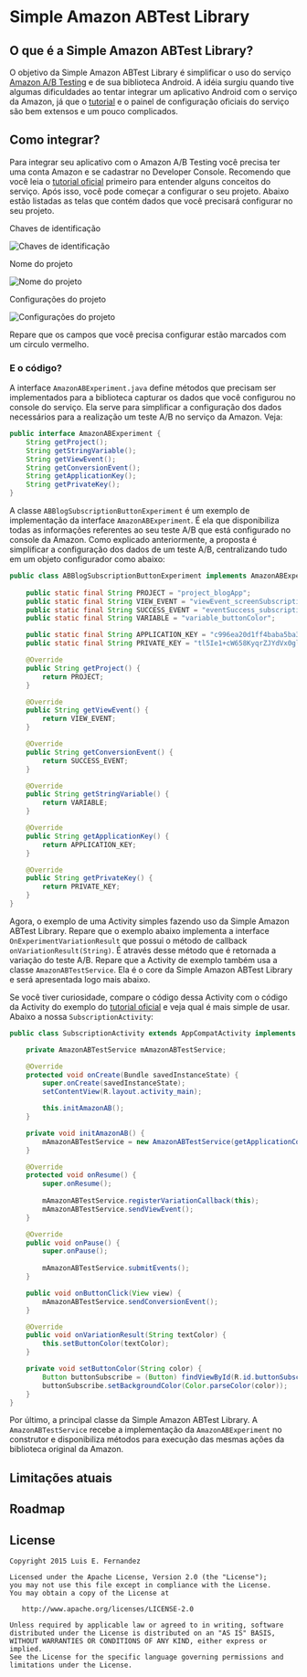 # Simple Amazon ABTest Library

## O que é a Simple Amazon ABTest Library?

O objetivo da Simple Amazon ABTest Library é simplificar o uso do serviço [Amazon A/B Testing][amazon-ab-testing] e de sua biblioteca Android.
A idéia surgiu quando tive algumas dificuldades ao tentar integrar um aplicativo Android com o serviço da Amazon, já que o [tutorial][amazon-ab-testing-doc] e o painel de configuração oficiais do serviço são bem extensos e um pouco complicados.

## Como integrar?
Para integrar seu aplicativo com o Amazon A/B Testing você precisa ter uma conta Amazon e se cadastrar no Developer Console.
Recomendo que você leia o [tutorial oficial][amazon-ab-testing-doc] primeiro para entender alguns conceitos do serviço.
Após isso, você pode começar a configurar o seu projeto. Abaixo estão listadas as telas que contém dados que você precisará configurar no seu projeto.

Chaves de identificação

![Chaves de identificação](https://falandodeandroid.files.wordpress.com/2015/07/amazon_dashboard_identifier_keys1.jpg)

Nome do projeto

![Nome do projeto](https://falandodeandroid.files.wordpress.com/2015/07/amazon_dashboard_config_21.jpg)

Configurações do projeto

![Configurações do projeto](https://falandodeandroid.files.wordpress.com/2015/07/amazon_dashboard_config_11.jpg)


Repare que os campos que você precisa configurar estão marcados com um circulo vermelho.


### E o código?
A interface `AmazonABExperiment.java` define métodos que precisam ser implementados para a biblioteca capturar os dados que você configurou no console do serviço. Ela serve para simplificar a configuração dos dados necessários para a realização um teste A/B no serviço da Amazon. Veja:

```java
public interface AmazonABExperiment {
    String getProject();
    String getStringVariable();
    String getViewEvent();
    String getConversionEvent();
    String getApplicationKey();
    String getPrivateKey();
}
```
A classe `ABBlogSubscriptionButtonExperiment` é um exemplo de implementação da interface `AmazonABExperiment`. É ela que disponibiliza todas as informações referentes ao seu teste A/B que está configurado no console da Amazon. Como explicado anteriormente, a proposta é simplificar a configuração dos dados de um teste A/B, centralizando tudo em um objeto configurador como abaixo:

```java
public class ABBlogSubscriptionButtonExperiment implements AmazonABExperiment {
    
    public static final String PROJECT = "project_blogApp";
    public static final String VIEW_EVENT = "viewEvent_screenSubscriptionViewed";
    public static final String SUCCESS_EVENT = "eventSuccess_subscriptionButtonClick";
    public static final String VARIABLE = "variable_buttonColor";

    public static final String APPLICATION_KEY = "c996ea20d1ff4baba5ba304be52c4c8e";
    public static final String PRIVATE_KEY = "tl5Ie1+cW658KyqrZJYdVx0gl7SFeraLTz4pPMHCXOs=";

    @Override
    public String getProject() {
        return PROJECT;
    }

    @Override
    public String getViewEvent() {
        return VIEW_EVENT;
    }

    @Override
    public String getConversionEvent() {
        return SUCCESS_EVENT;
    }

    @Override
    public String getStringVariable() {
        return VARIABLE;
    }

    @Override
    public String getApplicationKey() {
        return APPLICATION_KEY;
    }

    @Override
    public String getPrivateKey() {
        return PRIVATE_KEY;
    }
}
```

Agora, o exemplo de uma Activity simples fazendo uso da Simple Amazon ABTest Library.
Repare que o exemplo abaixo implementa a interface `OnExperimentVariationResult` que possui o método de callback `onVariationResult(String)`. É através desse método que é retornada a variação do teste A/B. Repare que a Activity de exemplo também usa a classe `AmazonABTestService`. Ela é o core da Simple Amazon ABTest Library e será apresentada logo mais abaixo. 

Se você tiver curiosidade, compare o código dessa Activity com o código da Activity do exemplo do [tutorial oficial][amazon-ab-testing-doc] e veja qual é mais simple de usar.
Abaixo a nossa `SubscriptionActivity`:

```java
public class SubscriptionActivity extends AppCompatActivity implements OnExperimentVariationResult {

    private AmazonABTestService mAmazonABTestService;

    @Override
    protected void onCreate(Bundle savedInstanceState) {
        super.onCreate(savedInstanceState);
        setContentView(R.layout.activity_main);

        this.initAmazonAB();
    }

    private void initAmazonAB() {
        mAmazonABTestService = new AmazonABTestService(getApplicationContext(), new ABBlogSubscriptionButtonExperiment());
    }

    @Override
    protected void onResume() {
        super.onResume();
        
        mAmazonABTestService.registerVariationCallback(this);
        mAmazonABTestService.sendViewEvent();
    }

    @Override
    public void onPause() {
        super.onPause();
        
        mAmazonABTestService.submitEvents();
    }

    public void onButtonClick(View view) {
        mAmazonABTestService.sendConversionEvent();
    }

    @Override
    public void onVariationResult(String textColor) {
        this.setButtonColor(textColor);
    }

    private void setButtonColor(String color) {
        Button buttonSubscribe = (Button) findViewById(R.id.buttonSubscribe);
        buttonSubscribe.setBackgroundColor(Color.parseColor(color));
    }
}
```

Por último, a principal classe da Simple Amazon ABTest Library. A `AmazonABTestService` recebe a implementação da `AmazonABExperiment` no construtor e disponibiliza métodos para execução das mesmas ações da biblioteca original da Amazon.



## Limitações atuais


## Roadmap



License
--------

    Copyright 2015 Luis E. Fernandez

    Licensed under the Apache License, Version 2.0 (the "License");
    you may not use this file except in compliance with the License.
    You may obtain a copy of the License at

       http://www.apache.org/licenses/LICENSE-2.0

    Unless required by applicable law or agreed to in writing, software
    distributed under the License is distributed on an "AS IS" BASIS,
    WITHOUT WARRANTIES OR CONDITIONS OF ANY KIND, either express or implied.
    See the License for the specific language governing permissions and
    limitations under the License.
    
[amazon-ab-testing]: https://developer.amazon.com/appsandservices/apis/manage/ab-testing
[amazon-ab-testing-doc]: https://developer.amazon.com/public/apis/manage/ab-testing/doc/a-b-testing-for-android-fire-os
